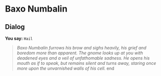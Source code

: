 # Baxo Numbalin







## Dialog

**You say:** `Hail`



>*Baxo Numbalin furrows his brow and sighs heavily, his grief and boredom more than apparent. The gnome looks up at you with deadened eyes and a veil of unfathomable sadness. He opens his mouth as if to speak, but remains silent and turns away, staring once more upon the unvarnished walls of his cell.*
end
